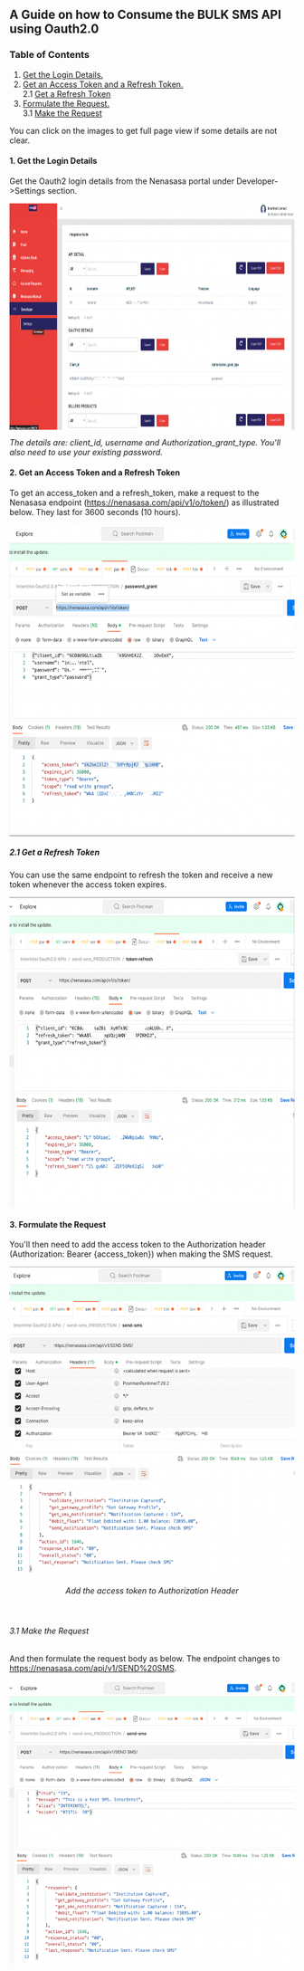 ## A Guide on how to Consume the BULK SMS API using Oauth2.0 ##

### Table of Contents
1. [Get the Login Details.](#1-get-the-login-details)  
2. [Get an Access Token and a Refresh Token.](#2-get-an-access-token-and-a-refresh-token)  
   2.1 [Get a Refresh Token](#21-get-a-refresh-token) 
3. [Formulate the Request.](#3-formulate-the-request)  
   3.1 [Make the Request](#31-make-the-request)


You can click on the images to get full page view if some details are not clear.

#### 1. Get the Login Details #####


Get the Oauth2 login details from the Nenasasa portal under Developer->Settings section. 

<p align="center">
<img src="images/nenasasa_portal.png" width="700px" height="400px" alt="Nenasasa Portal" style="display:block;margin-left:auto;margin-right:auto;">

</p>
<div class="center"><i>The details are: client_id, username and Authorization_grant_type. You'll also need to use your existing password.</i></div>


#### 2. Get an Access Token and a Refresh Token ####
To get an access_token and a refresh_token, make a request to the Nenasasa endpoint (https://nenasasa.com/api/v1/o/token/) as illustrated below. They last for 3600 seconds (10 hours). 
<p align="center">
<img src="images/get_access_token.png"  width="700px" height="550px" alt="Get Access Token"  style="display:block; margin-left:auto; margin-right:auto;">
</p>

##### 2.1 Get a Refresh Token #####
You can use the same endpoint to refresh the token and receive a new token whenever the access token expires.
<p align="center">
<img src="images/refresh_token.png" width="700px" height="550px" style="display:block; margin-left:auto; margin-right:auto;" alt="Refresh Token">
</p>

#### 3. Formulate the Request ####
You'll then need to add the access token to the Authorization header (Authorization: Bearer {access_token}) when making the SMS request.
<p align="center">
 <img src="images/configure_token.png" width="700px" height="550px" style="display:block; margin-left:auto; margin-right:auto;" alt="Add access token to Authorization Header">
</p>
 <div align="center"> <i>Add the access token to Authorization Header </i></div>
 <br></br>  
 
 ###### 3.1 Make the Request #####
 And then formulate the request body as below. The endpoint changes to https://nenasasa.com/api/v1/SEND%20SMS.
 <p align="center">
 <img src="images/send_bulk_sms.png" width="700px" height="500px" style="display:block; margin-left:auto; margin-right:auto;" alt="Send SMS using SEND SMS endpoint">
 <p>

